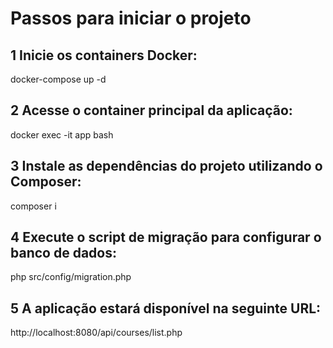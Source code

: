 # Passos para iniciar o projeto

## 1 Inicie os containers Docker:
docker-compose up -d

## 2 Acesse o container principal da aplicação:
docker exec -it app bash

## 3 Instale as dependências do projeto utilizando o Composer:
composer i

## 4 Execute o script de migração para configurar o banco de dados:
php src/config/migration.php

## 5 A aplicação estará disponível na seguinte URL:
http://localhost:8080/api/courses/list.php